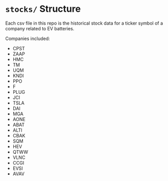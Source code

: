 # `stocks/` Structure

Each csv file in this repo is the historical stock data for a ticker symbol of a company related to EV batteries.

Companies included:
 * CPST
 * ZAAP
 * HMC
 * TM 
 * UQM 
 * KNDI 
 * PPO 
 * F 
 * PLUG 
 * JCI 
 * TSLA 
 * DAI 
 * MGA 
 * AONE 
 * ABAT 
 * ALTI 
 * CBAK 
 * SQM 
 * HEV 
 * QTWW 
 * VLNC 
 * CCGI 
 * EVSI 
 * AVAV 
